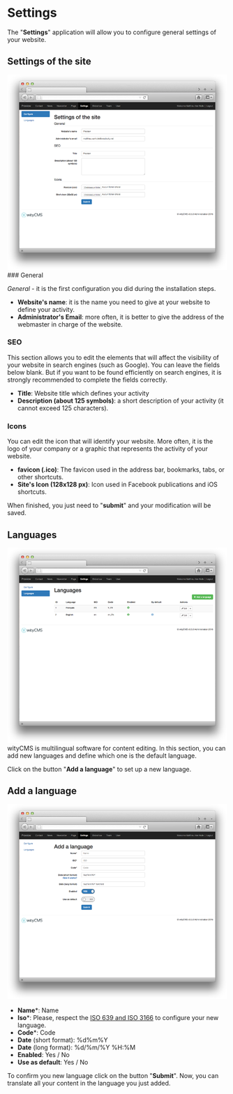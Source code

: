 # Settings

The "**Settings**" application will allow you to configure general settings of your website.

## Settings of the site

![](settings-01.png)
### General

*General* - it is the first configuration you did during the installation steps.

* **Website's name**: it is the name you need to give at your website to define your activity.
* **Administrator's Email**: more often, it is better to give the address of the webmaster in charge of the website.

### SEO

This section allows you to edit the elements that will affect the visibility of your website in search engines (such as Google). You can leave the fields below blank. But if you want to be found efficiently on search engines, it is strongly recommended to complete the fields correctly.

* **Title**: Website title which defines your activity
* **Description (about 125 symbols)**: a short description of your activity (it cannot exceed 125 characters).

### Icons

You can edit the icon that will identify your website. More often, it is the logo of your company or a graphic that represents the activity of your website.

* **favicon (.ico)**: The favicon used in the address bar, bookmarks, tabs, or other shortcuts.
* **Site's Icon (128x128 px)**: Icon used in Facebook publications and iOS shortcuts. 

When finished, you just need to "**submit**" and your modification will be saved. 

## Languages

![](settings-02.png)
wityCMS is multilingual software for content editing. 
In this section, you can add new languages and define which one is the default language.

Click on the button "**Add a language**" to set up a new language.

## Add a language

![](settings-03.png)

* **Name***:  Name
* **Iso***: Please, respect the [ISO 639 and ISO 3166](http://www.localeplanet.com/icu/) to configure your new language.
* **Code***: Code
* **Date** (short format): %d%m%Y
* **Date** (long format): %d/%m/%Y %H:%M
* **Enabled**: Yes / No
* **Use as default**: Yes / No

To confirm you new language click on the button "**Submit**".
Now, you can translate all your content in the language you just added.